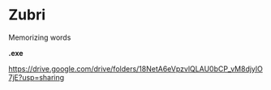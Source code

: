 # Zubri
Memorizing words

**.exe**

https://drive.google.com/drive/folders/18NetA6eVpzvlQLAU0bCP_vM8djylO7jE?usp=sharing
